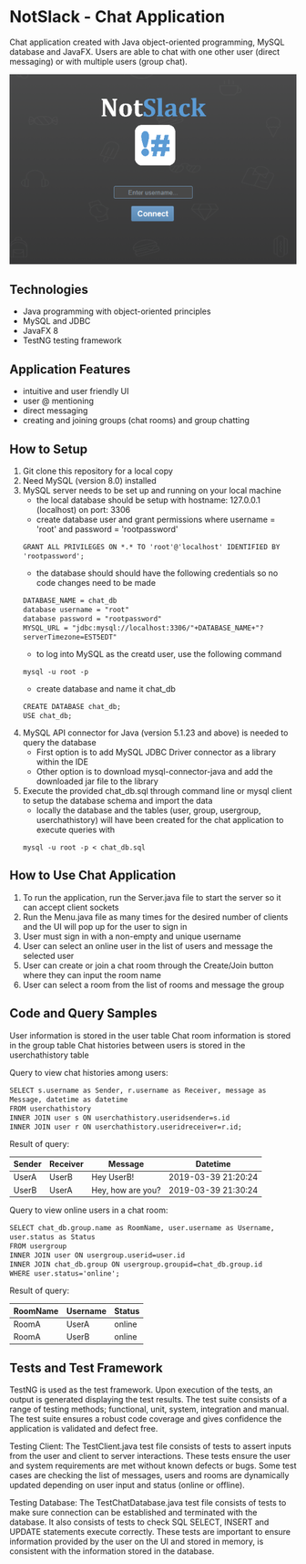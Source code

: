 # NotSlack - Chat Application
Chat application created with Java object-oriented programming, MySQL database and JavaFX.
Users are able to chat with one other user (direct messaging) or with multiple users (group chat).

![](images/AppLogin.PNG)

## Technologies
- Java programming with object-oriented principles
- MySQL and JDBC
- JavaFX 8
- TestNG testing framework

## Application Features
- intuitive and user friendly UI
- user @ mentioning
- direct messaging
- creating and joining groups (chat rooms) and group chatting

## How to Setup
1. Git clone this repository for a local copy
2. Need MySQL (version 8.0) installed
3. MySQL server needs to be set up and running on your local machine
	- the local database should be setup with hostname: 127.0.0.1 (localhost) on port: 3306
	- create database user and grant permissions where username = 'root' and password = 'rootpassword'
	```
	GRANT ALL PRIVILEGES ON *.* TO 'root'@'localhost' IDENTIFIED BY 'rootpassword';
	```
	- the database should should have the following credentials so no code changes need to be made
	```
	DATABASE_NAME = chat_db
	database username = "root"
    database password = "rootpassword" 
    MYSQL_URL = "jdbc:mysql://localhost:3306/"+DATABASE_NAME+"?serverTimezone=EST5EDT"
	```
	- to log into MySQL as the creatd user, use the following command 
	```
	mysql -u root -p
	```
	- create database and name it chat_db
	```
	CREATE DATABASE chat_db;
	USE chat_db;
	```
4. MySQL API connector for Java (version 5.1.23 and above) is needed to query the database
	- First option is to add MySQL JDBC Driver connector as a library within the IDE
	- Other option is to download mysql-connector-java and add the downloaded jar file to the library
5. Execute the provided chat_db.sql through command line or mysql client to setup the database schema and import the data
	- locally the database and the tables (user, group, usergroup, userchathistory) will have been created for the chat application to execute queries with
	```
	mysql -u root -p < chat_db.sql
	```

## How to Use Chat Application
1. To run the application, run the Server.java file to start the server so it can accept client sockets
2. Run the Menu.java file as many times for the desired number of clients and the UI will pop up for the user to sign in
3. User must sign in with a non-empty and unique username
4. User can select an online user in the list of users and message the selected user
5. User can create or join a chat room through the Create/Join button where they can input the room name
6. User can select a room from the list of rooms and message the group

## Code and Query Samples
User information is stored in the user table
Chat room information is stored in the group table
Chat histories between users is stored in the userchathistory table

Query to view chat histories among users:
```
SELECT s.username as Sender, r.username as Receiver, message as Message, datetime as datetime
FROM userchathistory
INNER JOIN user s ON userchathistory.useridsender=s.id
INNER JOIN user r ON userchathistory.useridreceiver=r.id;
```
Result of query:

Sender | Receiver | Message | Datetime
------ | -------- | ------- | --------
UserA | UserB | Hey UserB! | 2019-03-39 21:20:24
UserB | UserA | Hey, how are you? | 2019-03-39 21:30:24

Query to view online users in a chat room:
```
SELECT chat_db.group.name as RoomName, user.username as Username, user.status as Status 
FROM usergroup
INNER JOIN user ON usergroup.userid=user.id
INNER JOIN chat_db.group ON usergroup.groupid=chat_db.group.id
WHERE user.status='online';
```

Result of query:

RoomName | Username | Status
-------- | -------- | ------
RoomA | UserA | online
RoomA | UserB | online

## Tests and Test Framework
TestNG is used as the test framework. Upon execution of the tests, an output is generated displaying the test results.
The test suite consists of a range of testing methods; functional, unit, system, integration and manual. The test suite ensures a robust code coverage and gives confidence the application is validated and defect free.

Testing Client:
The TestClient.java test file consists of tests to assert inputs from the user and client to server interactions. These tests ensure the user and system requirements are met without known defects or bugs. Some test cases are checking the list of messages, users and rooms are dynamically updated depending on user input and status (online or offline).

Testing Database:
The TestChatDatabase.java test file consists of tests to make sure connection can be established and terminated with the database. It also consists of tests to check SQL SELECT, INSERT and UPDATE statements execute correctly. These tests are important to ensure information provided by the user on the UI and stored in memory, is consistent with the information stored in the database.
